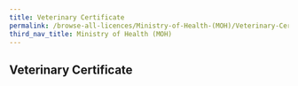 ```yaml
---
title: Veterinary Certificate
permalink: /browse-all-licences/Ministry-of-Health-(MOH)/Veterinary-Certificate
third_nav_title: Ministry of Health (MOH)
---
```

## Veterinary Certificate
